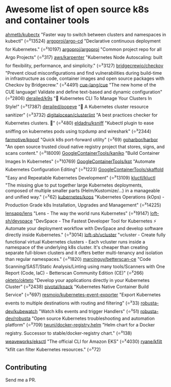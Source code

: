 # Awesome list of open source k8s and container tools

[ahmetb/kubectx](https://github.com/ahmetb/kubectx)
"Faster way to switch between clusters and namespaces in kubectl"
(⭐️<sup>x</sup>13524)
[argoproj/argo-cd](https://github.com/argoproj/argo-cd)
"Declarative continuous deployment for Kubernetes."
(⭐️<sup>x</sup>10197)
[argoproj/argoproj](https://github.com/argoproj/argoproj)
"Common project repo for all Argo Projects"
(⭐️<sup>x</sup>317)
[aws/karpenter](https://github.com/aws/karpenter)
"Kubernetes Node Autoscaling: built for flexibility, performance, and simplicity."
(⭐️<sup>x</sup>3127)
[bridgecrewio/checkov](https://github.com/bridgecrewio/checkov)
"Prevent cloud misconfigurations and find vulnerabilities during build-time in infrastructure as code, container images and open source packages with Checkov by Bridgecrew."
(⭐️<sup>x</sup>4491)
[cue-lang/cue](https://github.com/cue-lang/cue)
"The new home of the CUE language! Validate and define text-based and dynamic configuration"
(⭐️<sup>x</sup>2806)
[derailed/k9s](https://github.com/derailed/k9s)
"🐶 Kubernetes CLI To Manage Your Clusters In Style!"
(⭐️<sup>x</sup>17387)
[derailed/popeye](https://github.com/derailed/popeye)
"👀 A Kubernetes cluster resource sanitizer"
(⭐️<sup>x</sup>3732)
[digitalocean/clusterlint](https://github.com/digitalocean/clusterlint)
"A best practices checker for Kubernetes clusters. 🤠"
(⭐️<sup>x</sup>480)
[eldadru/ksniff](https://github.com/eldadru/ksniff)
"Kubectl plugin to ease sniffing on kubernetes pods using tcpdump and wireshark"
(⭐️<sup>x</sup>2344)
[farmotive/kpoof](https://github.com/farmotive/kpoof)
"Quick k8s port-forward utility"
(⭐️<sup>x</sup>69)
[goharbor/harbor](https://github.com/goharbor/harbor)
"An open source trusted cloud native registry project that stores, signs, and scans content."
(⭐️<sup>x</sup>18009)
[GoogleContainerTools/kaniko](https://github.com/GoogleContainerTools/kaniko)
"Build Container Images In Kubernetes"
(⭐️<sup>x</sup>10769)
[GoogleContainerTools/kpt](https://github.com/GoogleContainerTools/kpt)
"Automate Kubernetes Configuration Editing"
(⭐️<sup>x</sup>1223)
[GoogleContainerTools/skaffold](https://github.com/GoogleContainerTools/skaffold)
"Easy and Repeatable Kubernetes Development"
(⭐️<sup>x</sup>13109)
[kluctl/kluctl](https://github.com/kluctl/kluctl)
"The missing glue to put together large Kubernetes deployments, composed of multiple smaller parts (Helm/Kustomize/...) in a manageable and unified way."
(⭐️<sup>x</sup>62)
[kubernetes/kops](https://github.com/kubernetes/kops)
"Kubernetes Operations (kOps) - Production Grade k8s Installation, Upgrades and Management"
(⭐️<sup>x</sup>14225)
[lensapp/lens](https://github.com/lensapp/lens)
"Lens - The way the world runs Kubernetes"
(⭐️<sup>x</sup>19147)
[loft-sh/devspace](https://github.com/loft-sh/devspace)
"DevSpace - The Fastest Developer Tool for Kubernetes ⚡ Automate your deployment workflow with DevSpace and develop software directly inside Kubernetes."
(⭐️<sup>x</sup>3014)
[loft-sh/vcluster](https://github.com/loft-sh/vcluster)
"vcluster - Create fully functional virtual Kubernetes clusters - Each vcluster runs inside a namespace of the underlying k8s cluster. It's cheaper than creating separate full-blown clusters and it offers better multi-tenancy and isolation than regular namespaces."
(⭐️<sup>x</sup>1820)
[marcinguy/betterscan-ce](https://github.com/marcinguy/betterscan-ce)
"Code Scanning/SAST/Static Analysis/Linting using many tools/Scanners with One Report (Code, IaC) - Betterscan Community Edition (CE)"
(⭐️<sup>x</sup>266)
[okteto/okteto](https://github.com/okteto/okteto)
"Develop your applications directly in your Kubernetes Cluster"
(⭐️<sup>x</sup>2438)
[pivotal/kpack](https://github.com/pivotal/kpack)
"Kubernetes Native Container Build Service"
(⭐️<sup>x</sup>697)
[resmoio/kubernetes-event-exporter](https://github.com/resmoio/kubernetes-event-exporter)
"Export Kubernetes events to multiple destinations with routing and filtering"
(⭐️<sup>x</sup>33)
[robusta-dev/kubewatch](https://github.com/robusta-dev/kubewatch)
"Watch k8s events and trigger Handlers"
(⭐️<sup>x</sup>51)
[robusta-dev/robusta](https://github.com/robusta-dev/robusta)
"Open source Kubernetes troubleshooting and automation platform"
(⭐️<sup>x</sup>709)
[twuni/docker-registry.helm](https://github.com/twuni/docker-registry.helm)
"Helm chart for a Docker registry. Successor to stable/docker-registry chart."
(⭐️<sup>x</sup>138)
[weaveworks/eksctl](https://github.com/weaveworks/eksctl)
"The official CLI for Amazon EKS"
(⭐️<sup>x</sup>4030)
[ryane/kfilt](https://github.com/ryane/kfilt)
"kfilt can filter Kubernetes resources."
(⭐️<sup>x</sup>72)

## Contributing

Send me a PR.


